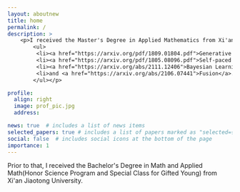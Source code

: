 ```yaml
---
layout: aboutnew
title: home
permalink: /
description: >
    <p>I received the Master's Degree in Applied Mathematics from Xi'an Jiaotong University, advised by Prof. <a href="https://scholar.google.com/citations?user=an6w-64AAAAJ&hl=zh-CN">Deyu Meng</a>. My research interests include machine learning, computer vision, and remote sensing. For example
        <ul>
         <li><a href="https://arxiv.org/pdf/1809.01804.pdf">Generative Models</a>,</li>
         <li><a href="https://arxiv.org/pdf/1805.08096.pdf">Self-paced </a> <a href="https://arxiv.org/pdf/1703.09923">Learning </a>,</li>
         <li><a href="https://arxiv.org/abs/2111.12406">Bayesian Learning</a>,</li>
         <li>and <a href="https://arxiv.org/abs/2106.07441">Fusion</a>.</li>
        </ul></p>

profile:
  align: right
  image: prof_pic.jpg
  address: 

news: true  # includes a list of news items
selected_papers: true # includes a list of papers marked as "selected={true}"
social: false  # includes social icons at the bottom of the page
importance: 1
---
```


Prior to that, I received the Bachelor's Degree in Math and Applied Math(Honor Science Program and Special Class for Gifted Young) from Xi'an Jiaotong University. 

